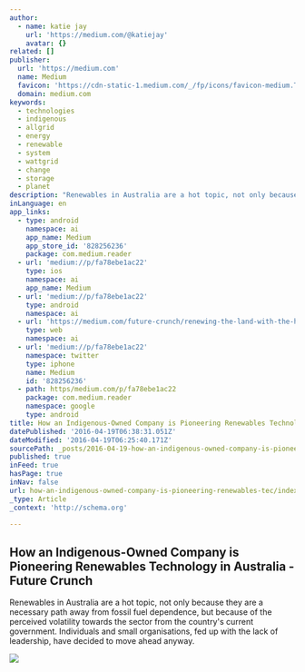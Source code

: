 ```yaml
---
author:
  - name: katie jay
    url: 'https://medium.com/@katiejay'
    avatar: {}
related: []
publisher:
  url: 'https://medium.com'
  name: Medium
  favicon: 'https://cdn-static-1.medium.com/_/fp/icons/favicon-medium.TAS6uQ-Y7kcKgi0xjcYHXw.ico'
  domain: medium.com
keywords:
  - technologies
  - indigenous
  - allgrid
  - energy
  - renewable
  - system
  - wattgrid
  - change
  - storage
  - planet
description: "Renewables in Australia are a hot topic, not only because they are a necessary path away from fossil fuel dependence, but because of the perceived volatility towards the sector from the country's current government. Individuals and small organisations, fed up with the lack of leadership, have decided to move ahead anyway."
inLanguage: en
app_links:
  - type: android
    namespace: ai
    app_name: Medium
    app_store_id: '828256236'
    package: com.medium.reader
  - url: 'medium://p/fa78ebe1ac22'
    type: ios
    namespace: ai
    app_name: Medium
  - url: 'medium://p/fa78ebe1ac22'
    type: android
    namespace: ai
  - url: 'https://medium.com/future-crunch/renewing-the-land-with-the-help-of-technology-fa78ebe1ac22'
    type: web
    namespace: ai
  - url: 'medium://p/fa78ebe1ac22'
    namespace: twitter
    type: iphone
    name: Medium
    id: '828256236'
  - path: https/medium.com/p/fa78ebe1ac22
    package: com.medium.reader
    namespace: google
    type: android
title: How an Indigenous-Owned Company is Pioneering Renewables Technology in Australia - Future Crunch
datePublished: '2016-04-19T06:38:31.051Z'
dateModified: '2016-04-19T06:25:40.171Z'
sourcePath: _posts/2016-04-19-how-an-indigenous-owned-company-is-pioneering-renewables-tec.md
published: true
inFeed: true
hasPage: true
inNav: false
url: how-an-indigenous-owned-company-is-pioneering-renewables-tec/index.html
_type: Article
_context: 'http://schema.org'

---
```

<article style=""><h1>How an Indigenous-Owned Company is Pioneering Renewables Technology in Australia - Future Crunch</h1><p>Renewables in Australia are a hot topic, not only because they are a necessary path away from fossil fuel dependence, but because of the perceived volatility towards the sector from the country's current government. Individuals and small organisations, fed up with the lack of leadership, have decided to move ahead anyway.</p><img src="https://cdn-images-1.medium.com/max/1200/1*XTA6JRkZBrXd_9vzj94rTg.jpeg" /></article>